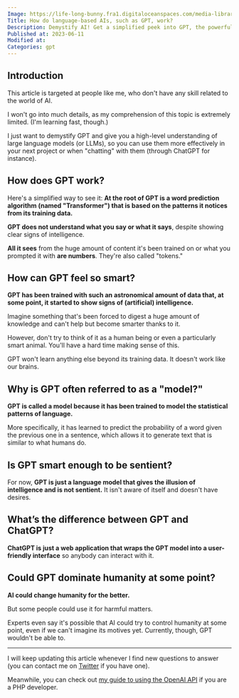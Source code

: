 ```yaml
---
Image: https://life-long-bunny.fra1.digitaloceanspaces.com/media-library/production/36/language_yky8oj.png
Title: How do language-based AIs, such as GPT, work?
Description: Demystify AI! Get a simplified peek into GPT, the powerful language model, and explore its potential and challenges for the future of technology.
Published at: 2023-06-11
Modified at: 
Categories: gpt
---
```


## Introduction

This article is targeted at people like me, who don't have any skill related to the world of AI.

I won't go into much details, as my comprehension of this topic is extremely limited. (I'm learning fast, though.)

I just want to demystify GPT and give you a high-level understanding of large language models (or LLMs), so you can use them more effectively in your next project or when "chatting" with them (through ChatGPT for instance).

## How does GPT work?

Here's a simplified way to see it: **At the root of GPT is a word prediction algorithm (named "Transformer") that is based on the patterns it notices from its training data.**

**GPT does not understand what you say or what it says**, despite showing clear signs of intelligence. 

**All it sees** from the huge amount of content it's been trained on or what you prompted it with **are numbers**. They're also called "tokens."

## How can GPT feel so smart?

**GPT has been trained with such an astronomical amount of data that, at some point, it started to show signs of (artificial) intelligence.**

Imagine something that's been forced to digest a huge amount of knowledge and can't help but become smarter thanks to it.

However, don't try to think of it as a human being or even a particularly smart animal. You'll have a hard time making sense of this.

GPT won't learn anything else beyond its training data. It doesn't work like our brains.

## Why is GPT often referred to as a "model?"

**GPT is called a model because it has been trained to model the statistical patterns of language.**

More specifically, it has learned to predict the probability of a word given the previous one in a sentence, which allows it to generate text that is similar to what humans do.

## Is GPT smart enough to be sentient?

For now, **GPT is just a language model that gives the illusion of intelligence and is not sentient.** It isn't aware of itself and doesn't have desires.

## What’s the difference between GPT and ChatGPT?

**ChatGPT is just a web application that wraps the GPT model into a user-friendly interface** so anybody can interact with it.

## Could GPT dominate humanity at some point?

**AI could change humanity for the better.**

But some people could use it for harmful matters.

Experts even say it's possible that AI could try to control humanity at some point, even if we can't imagine its motives yet. Currently, though, GPT wouldn't be able to.

---

I will keep updating this article whenever I find new questions to answer (you can contact me on [Twitter](https://twitter.com/benjamincrozat) if you have one).

Meanwhile, you can check out [my guide to using the OpenAI API](https://benjamincrozat.com/php-ai) if you are a PHP developer.